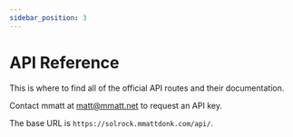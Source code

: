 ```yaml
---
sidebar_position: 3
---
```


# API Reference

This is where to find all of the official API routes and their documentation.

Contact mmatt at [matt@mmatt.net](mailto:matt@mmatt.net) to request an API key.

The base URL is `https://solrock.mmattdonk.com/api/`.
